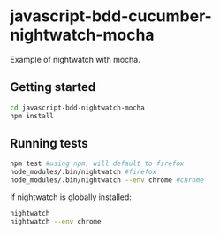 # javascript-bdd-cucumber-nightwatch-mocha
Example of nightwatch with mocha.

## Getting started
```bash
cd javascript-bdd-nightwatch-mocha
npm install
```
## Running tests

```bash
npm test #using npm, will default to firefox
node_modules/.bin/nightwatch #firefox
node_modules/.bin/nightwatch --env chrome #chrome
```

If nightwatch is globally installed:
```bash
nightwatch
nightwatch --env chrome
```